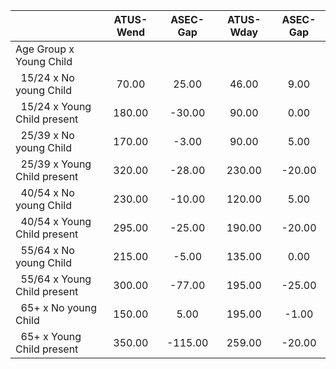 
|                      |    ATUS-Wend |     ASEC-Gap |    ATUS-Wday |     ASEC-Gap |
| -------------------- | :----------: | :----------: | :----------: | :----------: |
| Age Group x Young Child |              |              |              |              |
| &nbsp;&nbsp;15/24 x No young Child |        70.00 |        25.00 |        46.00 |         9.00 |
| &nbsp;&nbsp;15/24 x Young Child present |       180.00 |       -30.00 |        90.00 |         0.00 |
| &nbsp;&nbsp;25/39 x No young Child |       170.00 |        -3.00 |        90.00 |         5.00 |
| &nbsp;&nbsp;25/39 x Young Child present |       320.00 |       -28.00 |       230.00 |       -20.00 |
| &nbsp;&nbsp;40/54 x No young Child |       230.00 |       -10.00 |       120.00 |         5.00 |
| &nbsp;&nbsp;40/54 x Young Child present |       295.00 |       -25.00 |       190.00 |       -20.00 |
| &nbsp;&nbsp;55/64 x No young Child |       215.00 |        -5.00 |       135.00 |         0.00 |
| &nbsp;&nbsp;55/64 x Young Child present |       300.00 |       -77.00 |       195.00 |       -25.00 |
| &nbsp;&nbsp;65+ x No young Child |       150.00 |         5.00 |       195.00 |        -1.00 |
| &nbsp;&nbsp;65+ x Young Child present |       350.00 |      -115.00 |       259.00 |       -20.00 |

